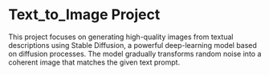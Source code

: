 # Text_to_Image Project
This project focuses on generating high-quality images from textual descriptions using Stable Diffusion, a powerful deep-learning model based on diffusion processes. The model gradually transforms random noise into a coherent image that matches the given text prompt.
